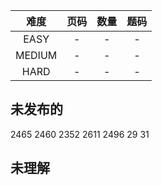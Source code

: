 |  难度  | 页码 | 数量 | 题码 |
| :----: | :--: | :--: | :--: |
|  EASY  |  -   |  -   |  -   |
| MEDIUM |  -   |  -   |  -   |
|  HARD  |  -   |  -   |  -   |

<!-- ls *EASY.js | wc -l -->
<!-- ls *MEDIUM.js | wc -l -->
<!-- ls *HARD.js | wc -l -->

## 未发布的
2465
2460
2352
2611
2496
29
31
## 未理解